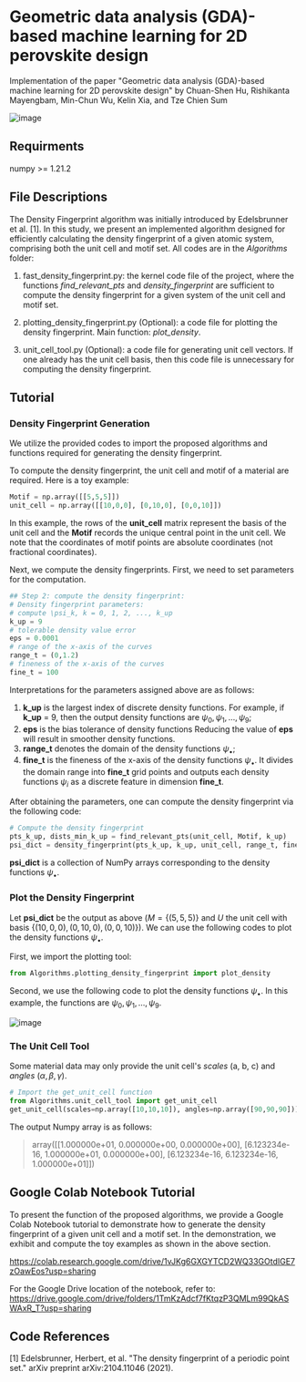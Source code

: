 # Geometric data analysis (GDA)-based machine learning for 2D perovskite design

Implementation of the paper "Geometric data analysis (GDA)-based machine learning for 2D perovskite design" by Chuan-Shen Hu, Rishikanta Mayengbam, Min-Chun Wu, Kelin Xia, and Tze Chien Sum

![image](https://github.com/peterbillhu/DFOn2DProveskites/assets/28446650/6bf0f532-f02d-4c3e-834a-27ff44e75fca)

## Requirments

numpy >= 1.21.2

## File Descriptions

The Density Fingerprint algorithm was initially introduced by Edelsbrunner et al. [1]. In this study, we present an implemented algorithm designed for efficiently calculating the density fingerprint of a given atomic system, comprising both the unit cell and motif set. All codes are in the _Algorithms_ folder:

1. fast_density_fingerprint.py: the kernel code file of the project, where the functions _find_relevant_pts_ and _density_fingerprint_ are sufficient to compute the density fingerprint for a given system of the unit cell and motif set.

2. plotting_density_fingerprint.py (Optional): a code file for plotting the density fingerprint. Main function: _plot_density_.

3. unit_cell_tool.py (Optional): a code file for generating unit cell vectors. If one already has the unit cell basis, then this code file is unnecessary for computing the density fingerprint.

## Tutorial

### Density Fingerprint Generation 

We utilize the provided codes to import the proposed algorithms and functions required for generating the density fingerprint.

To compute the density fingerprint, the unit cell and motif of a material are required. Here is a toy example:

```python
Motif = np.array([[5,5,5]])
unit_cell = np.array([[10,0,0], [0,10,0], [0,0,10]])
```
In this example, the rows of the **unit_cell** matrix represent the basis of the unit cell and the **Motif** records the unique central point in the unit cell. We note that the coordinates of motif points are absolute coordinates (not fractional coordinates).

Next, we compute the density fingerprints. First, we need to set parameters for the computation.
```python
## Step 2: compute the density fingerprint:
# Density fingerprint parameters:
# compute \psi_k, k = 0, 1, 2, ..., k_up
k_up = 9
# tolerable density value error
eps = 0.0001
# range of the x-axis of the curves
range_t = (0,1.2)
# fineness of the x-axis of the curves
fine_t = 100
````
Interpretations for the parameters assigned above are as follows:

1. **k_up** is the largest index of discrete density functions. For example, if **k_up** = 9, then the output density functions are $`\psi_0, \psi_1, \dots, \psi_9`$;
2. **eps** is the bias tolerance of density functions Reducing the value of **eps** will result in smoother density functions.
3. **range_t** denotes the domain of the density functions $`\psi_\bullet`$;
4. **fine_t** is the fineness of the x-axis of the density functions $`\psi_\bullet`$. It divides the domain range into **fine_t** grid points and outputs each density functions $`\psi_i`$ as a discrete feature in dimension **fine_t**.

After obtaining the parameters, one can compute the density fingerprint via the following code:

```python
# Compute the density fingerprint
pts_k_up, dists_min_k_up = find_relevant_pts(unit_cell, Motif, k_up)
psi_dict = density_fingerprint(pts_k_up, k_up, unit_cell, range_t, fine_t, eps)  ## psi_dict is a collection of density fingerprint codes
```
**psi_dict** is a collection of NumPy arrays corresponding to the density functions $`\psi_\bullet`$.

### Plot the Density Fingerprint

Let **psi_dict** be the output as above ($`M = \{ (5,5,5) \}`$ and $`U`$ the unit cell with basis $\{ (10,0,0), (0,10,0), (0,0,10) \}$). We can use the following codes to plot the density functions $`\psi_\bullet`$.

First, we import the plotting tool:

```python
from Algorithms.plotting_density_fingerprint import plot_density
```

Second, we use the following code to plot the density functions $`\psi_\bullet`$. In this example, the functions are $`\psi_0, \psi_1, \dots, \psi_9`$.

![image](https://github.com/peterbillhu/DFOn2DProveskites/assets/28446650/cae6197f-4680-4e8a-b0ff-c532ce41552a)


### The Unit Cell Tool

Some material data may only provide the unit cell's _scales_ (a, b, c) and _angles_ $`(\alpha, \beta, \gamma)`$.

```python
# Import the get_unit_cell function
from Algorithms.unit_cell_tool import get_unit_cell
get_unit_cell(scales=np.array([10,10,10]), angles=np.array([90,90,90]))
```

The output Numpy array is as follows:
> array([[1.000000e+01, 0.000000e+00, 0.000000e+00],
       [6.123234e-16, 1.000000e+01, 0.000000e+00],
       [6.123234e-16, 6.123234e-16, 1.000000e+01]])

## Google Colab Notebook Tutorial

To present the function of the proposed algorithms, we provide a Google Colab Notebook tutorial to demonstrate how to generate the density fingerprint of a given unit cell and a motif set. In the demonstration, we exhibit and compute the toy examples as shown in the above section. 

https://colab.research.google.com/drive/1vJKg6GXGYTCD2WQ33GOtdIGE7zOawEos?usp=sharing

For the Google Drive location of the notebook, refer to: https://drive.google.com/drive/folders/1TmKzAdcf7fKtqzP3QMLm99QkASWAxR_T?usp=sharing

## Code References

[1] Edelsbrunner, Herbert, et al. "The density fingerprint of a periodic point set." arXiv preprint arXiv:2104.11046 (2021).
